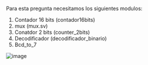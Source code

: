 Para esta pregunta necesitamos los siguientes modulos:

1. Contador 16 bits (contador16bits)
2. mux (mux.sv)
3. Conatdor 2 bits (counter_2bits)
4. Decodificador (decodificador_binario)
5. Bcd_to_7

![image](https://github.com/HakdyrStrunge/Grupo-9-ELO-212-2024-1/assets/83191288/9b2563c3-311d-4896-8eb0-60bfb2d5e9f7)
